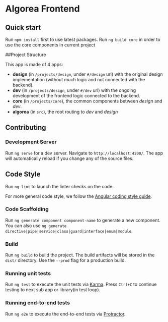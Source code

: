 # Algorea Frontend

## Quick start

Run `npm install` first to use latest packages.
Run `ng build core` in order to use the core components in current project

##Project Structure

This app is made of 4 apps:
- **design** (in `/projects/design`, under `#/design` url) with the original design implementation (without much logic and not connected with the backend).
- **dev**  (in `/projects/design`, under `#/dev` url) with the ongoing development of the frontend logic connected to the backend.
- **core** (in `/projects/core`), the common components between *design* and *dev*.
- **algorea** (in `src`), the root routing to *dev* and *design*

## Contributing

### Development Server

Run `ng serve` for a dev server. Navigate to `http://localhost:4200/`. The app will automatically reload if you change any of the source files.

## Code Style

Run `ng lint` to launch the linter checks on the code.

For more general code style, we follow the [Angular coding style guide](https://angular.io/guide/styleguide).

### Code Scaffolding

Run `ng generate component component-name` to generate a new component. You can also use `ng generate directive|pipe|service|class|guard|interface|enum|module`.

### Build

Run `ng build` to build the project. The build artifacts will be stored in the `dist/` directory. Use the `--prod` flag for a production build.

### Running unit tests

Run `ng test` to execute the unit tests via [Karma](https://karma-runner.github.io). Press `Ctrl+C` to continue testing to next sub app or library(in test loop).

### Running end-to-end tests

Run `ng e2e` to execute the end-to-end tests via [Protractor](http://www.protractortest.org/).
